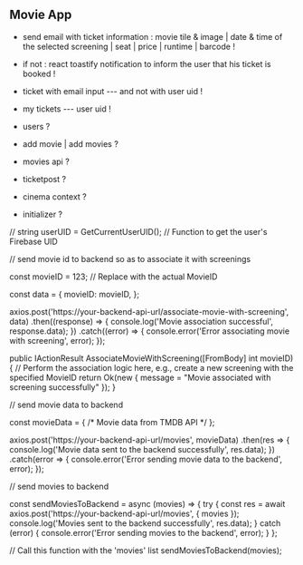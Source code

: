 ## Movie App 



- send email with ticket information : movie tile & image | date & time of the selected screening | seat | price | runtime | barcode !
- if not : react toastify notification to inform the user that his ticket is booked !


- ticket with email input --- and not with user uid !
- my tickets --- user uid !
- users ?


- add movie | add movies ?
- movies api ?
- ticketpost ?


- cinema context ?
- initializer ?



//    string userUID = GetCurrentUserUID(); // Function to get the user's Firebase UID


// send movie id to backend so as to associate it with screenings

const movieID = 123; // Replace with the actual MovieID

const data = {
  movieID: movieID,
};

axios.post('https://your-backend-api-url/associate-movie-with-screening', data)
  .then((response) => {
    console.log('Movie association successful', response.data);
  })
  .catch((error) => {
    console.error('Error associating movie with screening', error);
  });


public IActionResult AssociateMovieWithScreening([FromBody] int movieID)
{
        // Perform the association logic here, e.g., create a new screening with the specified MovieID
        return Ok(new { message = "Movie associated with screening successfully" });
}


// send movie data to backend

const movieData = { /* Movie data from TMDB API */ };

axios.post('https://your-backend-api-url/movies', movieData)
  .then(res => {
    console.log('Movie data sent to the backend successfully', res.data);
  })
  .catch(error => {
    console.error('Error sending movie data to the backend', error);
  });


// send movies to backend

const sendMoviesToBackend = async (movies) => {
  try {
    const res = await axios.post('https://your-backend-api-url/movies', { movies });
    console.log('Movies sent to the backend successfully', res.data);
  } catch (error) {
    console.error('Error sending movies to the backend', error);
  }
};

// Call this function with the 'movies' list
sendMoviesToBackend(movies);

